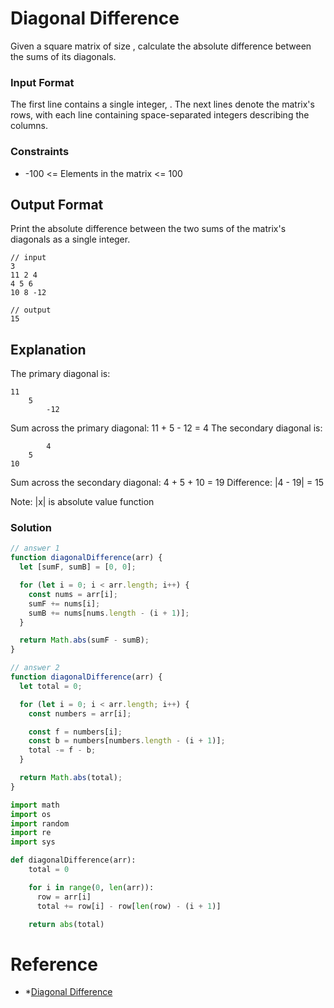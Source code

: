 # Diagonal Difference

Given a square matrix of size , calculate the absolute difference between the sums of its
diagonals.

### Input Format

The first line contains a single integer, . The next lines denote the matrix's rows, with each line
containing space-separated integers describing the columns.

### Constraints

- -100 <= Elements in the matrix <= 100

## Output Format

Print the absolute difference between the two sums of the matrix's diagonals as a single integer.

```
// input
3
11 2 4
4 5 6
10 8 -12

// output
15
```

## Explanation

The primary diagonal is:

```
11
    5
        -12
```

Sum across the primary diagonal: 11 + 5 - 12 = 4
The secondary diagonal is:

```
        4
    5
10
```

Sum across the secondary diagonal: 4 + 5 + 10 = 19
Difference: |4 - 19| = 15

Note: |x| is absolute value function

### Solution

```js
// answer 1
function diagonalDifference(arr) {
  let [sumF, sumB] = [0, 0];

  for (let i = 0; i < arr.length; i++) {
    const nums = arr[i];
    sumF += nums[i];
    sumB += nums[nums.length - (i + 1)];
  }

  return Math.abs(sumF - sumB);
}

// answer 2
function diagonalDifference(arr) {
  let total = 0;

  for (let i = 0; i < arr.length; i++) {
    const numbers = arr[i];

    const f = numbers[i];
    const b = numbers[numbers.length - (i + 1)];
    total -= f - b;
  }

  return Math.abs(total);
}
```

```py
import math
import os
import random
import re
import sys

def diagonalDifference(arr):
    total = 0

    for i in range(0, len(arr)):
      row = arr[i]
      total += row[i] - row[len(row) - (i + 1)]

    return abs(total)
```

# Reference

- \*[Diagonal Difference](https://www.hackerrank.com/challenges/diagonal-difference/problem)
